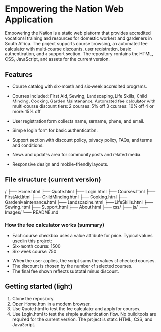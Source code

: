 # Empowering the Nation Web Application
Empowering the Nation is a static web platform that provides accredited vocational training and resources for domestic workers and gardeners in South Africa. The project supports course browsing, an automated fee calculator with multi-course discounts, user registration, basic authentication, and a support section. The repository contains the HTML, CSS, JavaScript, and assets for the current version.

## Features
* Course catalog with six-month and six-week accredited programs.
* Courses included: First Aid, Sewing, Landscaping, Life Skills, Child Minding, Cooking, Garden Maintenance.
Automated fee calculator with multi-course discount tiers:
2 courses: 5% off
3 courses: 10% off
4 or more: 15% off

* User registration form collects name, surname, phone, and email.
* Simple login form for basic authentication.
* Support section with discount policy, privacy policy, FAQs, and terms and conditions.
* News and updates area for community posts and related media.
* Responsive design and mobile-friendly layouts.

## File structure (current version)
/
├── Home.html
├── Quote.html         <!-- fee calculator and application workflow -->
├── Login.html
├── Courses.html
├── FirstAid.html
├── ChildMinding.html
├── Cooking.html
├── GardenMaintenance.html
├── Landscaping.html
├── LifeSkills.html
├── Sewing.html
├── Support.html
├── About.html
├── css/               <!-- stylesheets -->
├── js/                <!-- fee calculator -->
├── Images/            <!-- images and media assets -->
└── README.md

### How the fee calculator works (summary)
* Each course checkbox uses a value attribute for price. Typical values used in this project:
* Six-month course: 1500
* Six-week course: 750

+ When the user applies, the script sums the values of checked courses.
+ The discount is chosen by the number of selected courses.
+ The final fee shown reflects subtotal minus discount.

## Getting started (light)
1. Clone the repository.
2. Open Home.html in a modern browser.
3. Use Quote.html to test the fee calculator and apply for courses.
4. Use Login.html to test the simple authentication flow.
No build tools are required for the current version. The project is static HTML, CSS, and JavaScript.
